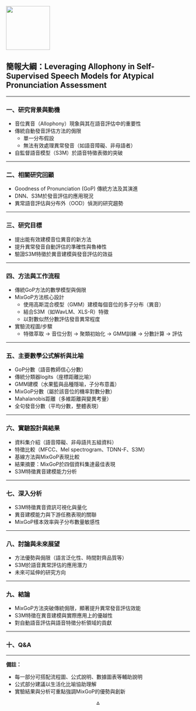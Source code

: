 <img src="https://r2cdn.perplexity.ai/pplx-full-logo-primary-dark%402x.png" class="logo" width="120"/>

## 簡報大綱：Leveraging Allophony in Self-Supervised Speech Models for Atypical Pronunciation Assessment

---

### 一、研究背景與動機

- 音位異音（Allophony）現象與其在語音評估中的重要性
- 傳統自動發音評估方法的侷限
    - 單一分布假設
    - 無法有效處理異常發音（如語音障礙、非母語者）
- 自監督語音模型（S3M）於語音特徵表徵的突破

---

### 二、相關研究回顧

- Goodness of Pronunciation (GoP) 傳統方法及其演進
- DNN、S3M於發音評估的應用現況
- 異常語音評估與分布外（OOD）偵測的研究趨勢

---

### 三、研究目標

- 提出能有效建模音位異音的新方法
- 提升異常發音自動評估的準確性與魯棒性
- 驗證S3M特徵於異音建模與發音評估的效益

---

### 四、方法與工作流程

- 傳統GoP方法的數學模型與侷限
- MixGoP方法核心設計
    - 使用高斯混合模型（GMM）建模每個音位的多子分布（異音）
    - 結合S3M（如WavLM、XLS-R）特徵
    - 以對數似然分數評估發音異常程度
- 實驗流程圖/步驟
    - 特徵萃取 → 音位分割 → 聚類初始化 → GMM訓練 → 分數計算 → 評估

---

### 五、主要數學公式解析與比喻

- GoP分數（語音教師信心分數）
- 傳統分類器logits（座標距離比喻）
- GMM建模（水果籃與品種隱喻，子分布意義）
- MixGoP分數（屬於該音位的機率對數分數）
- Mahalanobis距離（多維距離與變異考量）
- 全句發音分數（平均分數，整體表現）

---

### 六、實驗設計與結果

- 資料集介紹（語音障礙、非母語共五組資料）
- 特徵比較（MFCC、Mel spectrogram、TDNN-F、S3M）
- 基線方法與MixGoP表現比較
- 結果摘要：MixGoP於四個資料集達最佳表現
- S3M特徵異音建模能力分析

---

### 七、深入分析

- S3M特徵異音資訊可視化與量化
- 異音建模能力與下游任務表現的關聯
- MixGoP樣本效率與子分布數量敏感性

---

### 八、討論與未來展望

- 方法優勢與侷限（語言泛化性、時間對齊品質等）
- S3M於語音異常評估的應用潛力
- 未來可延伸的研究方向

---

### 九、結論

- MixGoP方法突破傳統侷限，顯著提升異常發音評估效能
- S3M特徵在異音建模與實際應用上的優越性
- 對自動語音評估與語音特徵分析領域的貢獻

---

### 十、Q\&A

---

**備註：**

- 每一部分可搭配流程圖、公式說明、數據圖表等輔助說明
- 公式部分建議以生活化比喻協助理解
- 實驗結果與分析可重點強調MixGoP的優勢與創新

<div style="text-align: center">⁂</div>

[^1]: https://ppl-ai-file-upload.s3.amazonaws.com/web/direct-files/31472917/d431f090-fb56-4a89-b8e6-3744029796d1/Leveraging-Allophony-in-Self-Supervised-Speech-Models-for-Atypical-Pronunciation-Assessment_v2.pdf

[^2]: https://ppl-ai-file-upload.s3.amazonaws.com/web/direct-files/collection_1f13af0b-4a39-4cfa-919c-b7c64a36d459/7281f531-547c-49ac-a75e-0be0c5569d09/PatternName-Form-WhentoUse-Pros-Cons-ExampleImplementation.csv

